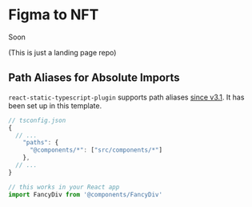 # Figma to NFT

Soon 

(This is just a landing page repo)

## Path Aliases for Absolute Imports

`react-static-typescript-plugin` supports path aliases [since v3.1](https://github.com/react-static/react-static/pull/963#issuecomment-455596728). It has been set up in this template.

```js
// tsconfig.json
{
  // ...
    "paths": {
      "@components/*": ["src/components/*"]
    },
  // ...
}

// this works in your React app
import FancyDiv from '@components/FancyDiv'
```
